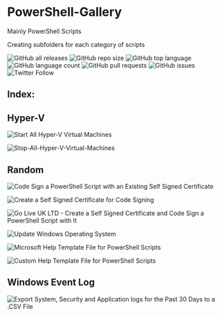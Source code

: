 # PowerShell-Gallery
Mainly PowerShell Scripts

Creating subfolders for each category of scripts

![GitHub all releases](https://img.shields.io/github/downloads/svetlyobg/PowerShell-Gallery/total?logo=GitHub&style=flat-square)
![GitHub repo size](https://img.shields.io/github/repo-size/svetlyobg/PowerShell-Gallery)
![GitHub top language](https://img.shields.io/github/languages/top/svetlyobg/PowerShell-Gallery)
![GitHub language count](https://img.shields.io/github/languages/count/svetlyobg/PowerShell-Gallery)
![GitHub pull requests](https://img.shields.io/github/issues-pr/svetlyobg/PowerShell-Gallery)
![GitHub issues](https://img.shields.io/github/issues/svetlyobg/PowerShell-Gallery)
![Twitter Follow](https://img.shields.io/twitter/follow/svkosev?style=social)

## Index:

## Hyper-V
![Start All Hyper-V Virtual Machines](https://raw.githubusercontent.com/svetlyobg/PowerShell-Gallery/main/PowerShell/Hyper-V/Start-All-Hyper-V-Virtual-Machines.ps1)


![Stop-All-Hyper-V-Virtual-Machines](https://raw.githubusercontent.com/svetlyobg/PowerShell-Gallery/main/PowerShell/Hyper-V/Stop-All-Hyper-V-Virtual-Machines.ps1)

## Random

![Code Sign a PowerShell Script with an Existing Self Signed Certificate](https://raw.githubusercontent.com/svetlyobg/PowerShell-Gallery/main/PowerShell/Random/Code-Sign-a-PowerShell-Script-with-an-Existing-Self-Signed-Certificate.ps1)

![Create a Self Signed Certificate for Code Signing](https://raw.githubusercontent.com/svetlyobg/PowerShell-Gallery/main/PowerShell/Random/Create-a-Self-Signed-Certificate-for-Code-Signing.ps1)

![Go Live UK LTD - Create a Self Signed Certificate and Code Sign a PowerShell Script with It](https://raw.githubusercontent.com/svetlyobg/PowerShell-Gallery/main/PowerShell/Random/GoLiveUKLTD-Create-a-Self-Signed-Certificate-and-Code-Sign-It.ps1)

![Update Windows Operating System](https://raw.githubusercontent.com/svetlyobg/PowerShell-Gallery/main/PowerShell/Random/PowerShellUpdateWindows.ps1)

![Microsoft Help Template File for PowerShell Scripts](https://raw.githubusercontent.com/svetlyobg/PowerShell-Gallery/main/PowerShell/Random/Get-Help-Full-Template.ps1)

![Custom Help Template File for PowerShell Scripts](https://raw.githubusercontent.com/svetlyobg/PowerShell-Gallery/main/PowerShell/Random/Help-Template.ps1)

## Windows Event Log
![Export System, Security and Application logs for the Past 30 Days to a .CSV File](https://raw.githubusercontent.com/svetlyobg/PowerShell-Gallery/main/PowerShell/Windows%20Event%20Log/Export-System%2C-Security-and-Application-logs-for-the-Past-30-Days-to-a-.CSV.ps1)